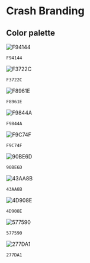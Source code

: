 # Crash Branding

## Color palette

![F94144](https://img.shields.io/badge/%23F94144-%23.svg?label=&style=for-the-badge&color=%23F94144)
```
F94144
```

![F3722C](https://img.shields.io/badge/%23F3722C-%23.svg?label=&style=for-the-badge&color=%23F3722C)
```
F3722C
```

![F8961E](https://img.shields.io/badge/%23F8961E-%23.svg?label=&style=for-the-badge&color=%23F8961E)
```
F8961E
```

![F9844A](https://img.shields.io/badge/%23F9844A-%23.svg?label=&style=for-the-badge&color=%23F9844A)
```
F9844A
```

![F9C74F](https://img.shields.io/badge/%23F9C74F-%23.svg?label=&style=for-the-badge&color=%23F9C74F)
```
F9C74F
```

![90BE6D](https://img.shields.io/badge/%2390BE6D-%23.svg?label=&style=for-the-badge&color=%2390BE6D)
```
90BE6D
```

![43AA8B](https://img.shields.io/badge/%2343AA8B-%23.svg?label=&style=for-the-badge&color=%2343AA8B)
```
43AA8B
```

![4D908E](https://img.shields.io/badge/%234D908E-%23.svg?label=&style=for-the-badge&color=%234D908E)
```
4D908E
```

![577590](https://img.shields.io/badge/%23577590-%23.svg?label=&style=for-the-badge&color=%23577590)
```
577590
```

![277DA1](https://img.shields.io/badge/%23277DA1-%23.svg?label=&style=for-the-badge&color=%23277DA1)
```
277DA1
```

